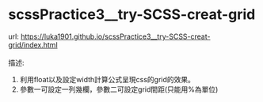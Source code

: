 # scssPractice3__try-SCSS-creat-grid
url: https://luka1901.github.io/scssPractice3__try-SCSS-creat-grid/index.html <br />
<br />
描述:<br />
1. 利用float以及設定width計算公式呈現css的grid的效果。<br />
2. 參數一可設定一列幾欄，參數二可設定grid間距(只能用%為單位)<br />
